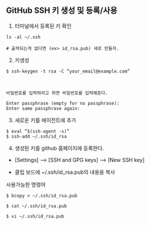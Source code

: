 ## GitHub SSH 키 생성 및 등록/사용

1. 터미널에서 등록된 키 확인
```
ls -al ~/.ssh

# 출력되는게 없다면 (ex> id_rsa.pub) 새로 만들자.
```


2. 키생성
```
$ ssh-keygen -t rsa -C “your_email@example.com”



비밀번호를 입력하라고 하면 비밀번호를 입력해준다.

Enter passphrase (empty for no passphrase):
Enter same passphrase again:

```

3.  새로운 키를 에이전트에 추가
```
$ eval “$(ssh-agent -s)”
$ ssh-add ~/.ssh/id_rsa
```


4. 생성된 키를 github 홈페이지에 등록한다.

- [Settings] --> [SSH and GPG keys] --> [New SSH key]

- 클립 보드에 ~/.ssh/id_rsa.pub의 내용을 복사

사용가능한 명령어
```
$ bcopy < ~/.ssh/id_rsa.pub 

$ cat ~/.ssh/id_rsa.pub 

$ vi ~/.ssh/id_rsa.pub
```
